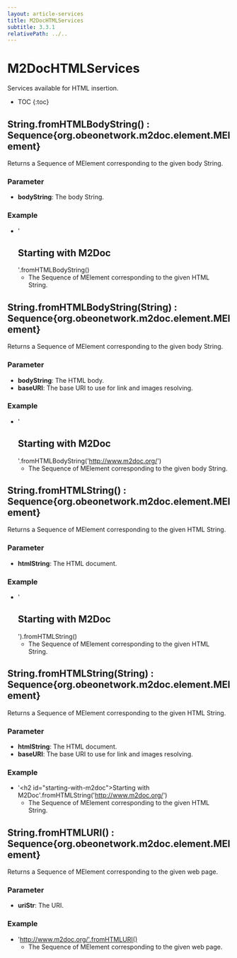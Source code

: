 ```yaml
---
layout: article-services
title: M2DocHTMLServices
subtitle: 3.3.1
relativePath: ../..
---
```


<!--
/********************************************************************************
** Copyright (c) 2015 Obeo.
** All rights reserved. This program and the accompanying materials
** are made available under the terms of the Eclipse Public License v2.0
** which accompanies this distribution, and is available at
** http://www.eclipse.org/legal/epl-v20.html
**
** Contributors:
**    Stephane Begaudeau (Obeo) - initial API and implementation
*********************************************************************************/
-->

# M2DocHTMLServices

Services available for HTML insertion.

* TOC
{:toc}

## String.fromHTMLBodyString() : Sequence{org.obeonetwork.m2doc.element.MElement}

Returns a Sequence of MElement corresponding to the given body String.

### Parameter

* **bodyString**: The body String.

### Example

* '<h2 id="starting-with-m2doc">Starting with M2Doc</h2>'.fromHTMLBodyString()
  * The Sequence of MElement corresponding to the given HTML String.

## String.fromHTMLBodyString(String) : Sequence{org.obeonetwork.m2doc.element.MElement}

Returns a Sequence of MElement corresponding to the given body String.

### Parameter

* **bodyString**: The HTML body.
* **baseURI**: The base URI to use for link and images resolving.

### Example

* '<h2 id="starting-with-m2doc">Starting with M2Doc</h2>'.fromHTMLBodyString('http://www.m2doc.org/')
  * The Sequence of MElement corresponding to the given body String.

## String.fromHTMLString() : Sequence{org.obeonetwork.m2doc.element.MElement}

Returns a Sequence of MElement corresponding to the given HTML String.

### Parameter

* **htmlString**: The HTML document.

### Example

* '<html><head><title>Sample HTML for test purpose</title></head><body><h2 id="starting-with-m2doc">Starting with M2Doc</h2></body></html>').fromHTMLString()
  * The Sequence of MElement corresponding to the given HTML String.

## String.fromHTMLString(String) : Sequence{org.obeonetwork.m2doc.element.MElement}

Returns a Sequence of MElement corresponding to the given HTML String.

### Parameter

* **htmlString**: The HTML document.
* **baseURI**: The base URI to use for link and images resolving.

### Example

* '<html><head><title>Sample HTML for test purpose</title></head><body><h2 id=\"starting-with-m2doc\">Starting with M2Doc</h2></body></html>'.fromHTMLString('http://www.m2doc.org/')
  * The Sequence of MElement corresponding to the given HTML String.

## String.fromHTMLURI() : Sequence{org.obeonetwork.m2doc.element.MElement}

Returns a Sequence of MElement corresponding to the given web page.

### Parameter

* **uriStr**: The URI.

### Example

* 'http://www.m2doc.org/'.fromHTMLURI()
  * The Sequence of MElement corresponding to the given web page.




